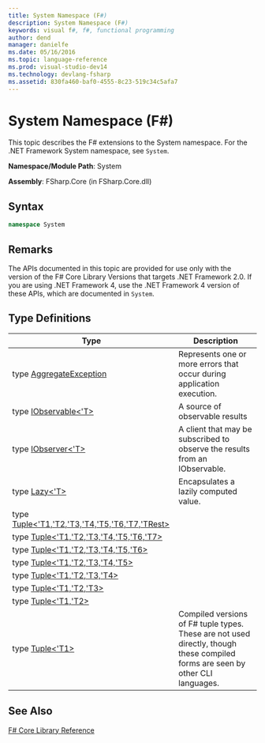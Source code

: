 ```yaml
---
title: System Namespace (F#)
description: System Namespace (F#)
keywords: visual f#, f#, functional programming
author: dend
manager: danielfe
ms.date: 05/16/2016
ms.topic: language-reference
ms.prod: visual-studio-dev14
ms.technology: devlang-fsharp
ms.assetid: 830fa460-baf0-4555-8c23-519c34c5afa7 
---
```


# System Namespace (F#)

This topic describes the F# extensions to the System namespace. For the .NET Framework System namespace, see `System`.

**Namespace/Module Path**: System

**Assembly**: FSharp.Core (in FSharp.Core.dll)


## Syntax

```fsharp
namespace System
```

## Remarks
The APIs documented in this topic are provided for use only with the version of the F# Core Library Versions that targets .NET Framework 2.0. If you are using .NET Framework 4, use the .NET Framework 4 version of these APIs, which are documented in `System`.


## Type Definitions


|Type|Description|
|----|-----------|
|type [AggregateException](https://msdn.microsoft.com/library/ae45f193-7168-4627-94f2-3c7928c78f61)|Represents one or more errors that occur during application execution.|
|type [IObservable&lt;'T&gt;](https://msdn.microsoft.com/library/04855e2b-42e4-4342-860a-b86566c4f2d9)|A source of observable results|
|type [IObserver&lt;'T&gt;](https://msdn.microsoft.com/library/38436152-0d4c-4b0f-9916-440b34f377fb)|A client that may be subscribed to observe the results from an IObservable.|
|type [Lazy&lt;'T&gt;](https://msdn.microsoft.com/library/0ad70644-137c-4a59-b125-163c489c07a6)|Encapsulates a lazily computed value.|
|type [Tuple&lt;'T1,'T2,'T3,'T4,'T5,'T6,'T7,'TRest&gt;](https://msdn.microsoft.com/library/8e191b64-0a93-4b47-973c-b92ac5726116)||
|type [Tuple&lt;'T1,'T2,'T3,'T4,'T5,'T6,'T7&gt;](https://msdn.microsoft.com/library/558d020e-7ba6-4686-82c6-938ff29247ce)||
|type [Tuple&lt;'T1,'T2,'T3,'T4,'T5,'T6&gt;](https://msdn.microsoft.com/library/3e4a07fc-8f49-4e17-9e75-a11c5ca71707)||
|type [Tuple&lt;'T1,'T2,'T3,'T4,'T5&gt;](https://msdn.microsoft.com/library/bc9b80c0-4dbb-4363-b1f0-7bd6224b5d2b)||
|type [Tuple&lt;'T1,'T2,'T3,'T4&gt;](https://msdn.microsoft.com/library/e423ea16-8a7a-4845-baa8-143ee5775d92)||
|type [Tuple&lt;'T1,'T2,'T3&gt;](https://msdn.microsoft.com/library/a3b7aab4-d00b-4a48-9347-6880e4dafe9e)||
|type [Tuple&lt;'T1,'T2&gt;](https://msdn.microsoft.com/library/bab6f387-fb9c-4ed5-beda-a51f80c149bb)||
|type [Tuple&lt;'T1&gt;](https://msdn.microsoft.com/library/5ac7953d-acdc-4a58-bfb7-c1f6406c0fa3)|Compiled versions of F# tuple types. These are not used directly, though these compiled forms are seen by other CLI languages.|

## See Also
[F&#35; Core Library Reference](FSharp-Core-Library-Reference.md)